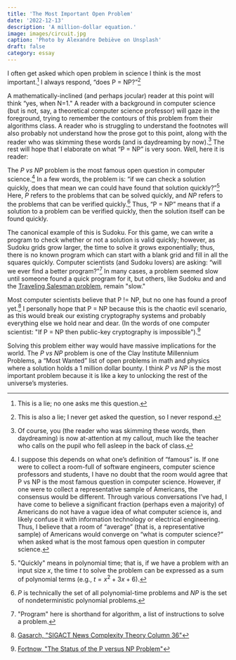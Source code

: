 ```yaml
---
title: 'The Most Important Open Problem'
date: '2022-12-13'
description: 'A million-dollar equation.'
image: images/circuit.jpg
caption: 'Photo by Alexandre Debiève on Unsplash'
draft: false
category: essay
---
```


I often get asked which open problem in science I think is the most important.[^1] I always respond, “does P = NP?”[^2]

A mathematically-inclined (and perhaps jocular) reader at this point will think “yes, when N=1." A reader with a background in computer science (but is not, say, a theoretical computer science professor) will gaze in the foreground, trying to remember the contours of this problem from their algorithms class. A reader who is struggling to understand the footnotes will also probably not understand how the prose got to this point, along with the reader who was skimming these words (and is daydreaming by now).[^3] The rest will hope that I elaborate on what “P = NP” is very soon. Well, here it is reader:

The _P vs NP_ problem is the most famous open question in computer science.[^4] In a few words, the problem is: “if we can check a solution quickly, does that mean we can could have found that solution quickly?”[^5] Here, _P_ refers to the problems that can be solved quickly, and _NP_ refers to the problems that can be verified quickly.[^6] Thus, “P = NP” means that if a solution to a problem can be verified quickly, then the solution itself can be found quickly.

The canonical example of this is Sudoku. For this game, we can write a program to check whether or not a solution is valid quickly; however, as Sudoku grids grow larger, the time to solve it grows exponentially; thus, there is no known program which can start with a blank grid and fill in all the squares quickly. Computer scientists (and Sudoku lovers) are asking: “will we ever find a better program?”[^7] In many cases, a problem seemed slow until someone found a quick program for it, but others, like Sudoku and and the [Traveling Salesman problem](https://en.wikipedia.org/wiki/Travelling_salesman_problem), remain "slow."

Most computer scientists believe that P != NP, but no one has found a proof yet.[^8] I personally hope that P = NP because this is the chaotic evil scenario, as this would break our existing cryptography systems and probably everything else we hold near and dear. (In the words of one computer scientist: "If P = NP then public-key cryptography is impossible").[^9]

Solving this problem either way would have massive implications for the world. The _P vs NP_ problem is one of the Clay Institute Millennium Problems, a “Most Wanted” list of open problems in math and physics where a solution holds a 1 million dollar bounty. I think _P vs NP_ is the most important problem because it is like a key to unlocking the rest of the universe’s mysteries.

[^1]: This is a lie; no one asks me this question.

[^2]: This is also a lie; I never get asked the question, so I never respond.

[^3]: Of course, you (the reader who was skimming these words, then daydreaming) is now at-attention at my callout, much like the teacher who calls on the pupil who fell asleep in the back of class.

[^4]: I suppose this depends on what one’s definition of “famous” is. If one were to collect a room-full of software engineers, computer science professors and students, I have no doubt that the room would agree that P vs NP is the most famous question in computer science. However, if one were to collect a representative sample of Americans, the consensus would be different. Through various conversations I’ve had, I have come to believe a significant fraction (perhaps even a majority) of Americans do not have a vague idea of what computer science is, and likely confuse it with information technology or electrical engineering. Thus, I believe that a room of “average” (that is, a representative sample) of Americans would converge on “what is computer science?” when asked what is the most famous open question in computer science.

[^5]: "Quickly" means in polynomial time; that is, if we have a problem with an input size _x_, the time _t_ to solve the problem can be expressed as a sum of polynomial terms (e.g., $t = x^2 + 3x + 6$).

[^6]: _P_ is technically the set of all polynomial-time problems and _NP_ is the set of nondeterministic polynomial problems.

[^7]: "Program" here is shorthand for algorithm, a list of instructions to solve a problem.

[^8]: [Gasarch, "SIGACT News Complexity Theory Column 36"](https://www.cs.umd.edu/~gasarch/papers/poll.pdf)

[^9]: [Fortnow, "The Status of the P versus NP Problem"](https://people.cs.uchicago.edu/~fortnow/papers/pnp-cacm.pdf)
